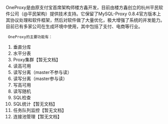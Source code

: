 
   OneProxy是由原支付宝首席架构师楼方鑫开发，目前由楼方鑫创立的杭州平民软件公司（@平民架构）提供技术支持。它保留了MySQL-Proxy 0.8.4官方版本上其协议处理和软件框架，然后对软件做了大量优化，极大增强了系统的并发能力。目前已有多家公司在生成环境中使用，其中包括了支付、电商等行业。
 
     OneProxy的主要功能有：
1. 垂直分库
2. 水平分表
3. Proxy集群【暂无文档】
4. 读高可用
5. 读写分离（master不参与读）
6. 读写分离（master参与读）
7. 写高可用
8. 读写随机
9. SQL检查
10. SQL统计【暂无文档】
11. 任务队列监控【暂无文档】
12. 连接池管理【暂无文档】
